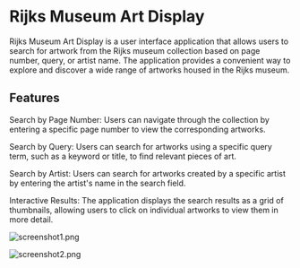 # Rijks Museum Art Display
Rijks Museum Art Display is a user interface application that 
allows users to search for artwork from the Rijks museum collection 
based on page number, query, or artist name. The application provides a 
convenient way to explore and discover a wide range of artworks 
housed in the Rijks museum.

## Features
Search by Page Number: Users can navigate through the collection
by entering a specific page number to view the corresponding artworks.

Search by Query: Users can search for artworks using a specific 
query term, such as a keyword or title, to find relevant pieces of art.

Search by Artist: Users can search for artworks created by a specific 
artist by entering the artist's name in the search field.

Interactive Results: The application displays the search results as a 
grid of thumbnails, allowing users to click on individual artworks to view them in more detail.


 ![screenshot1.png](..%2F..%2FDesktop%2Fscreenshot1.png)
 
![screenshot2.png](..%2F..%2FDesktop%2Fscreenshot2.png)